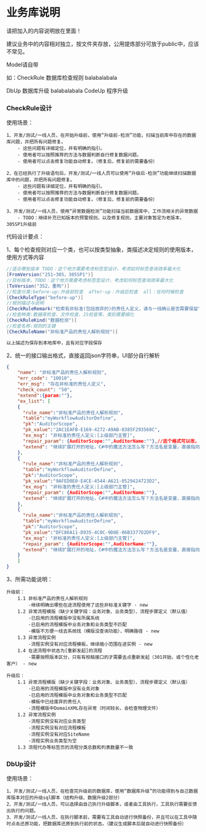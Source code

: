 ﻿# 业务库说明
请把加入的内容说明放在里面！

建议业务中的内容相对独立，按文件夹存放，公用提炼部分可放于public中，应该不常见。

Model请自带

如：CheckRule 数据库检查规则  balabalabala

DbUp 数据库升级 balabalabala
CodeUp 程序升级




### CheckRule设计
使用场景：
     
    1、开发/测试/一线人员，在开始升级前，使用“升级前-检测”功能，扫描当前库中存在的数据库问题，并把所有问题修复。
        - 这些问题有详细定位，并有明确的指引。
        - 使用者可以按照推荐的方法与数据判断自行修复数据问题。
        - 使用者可以点击修复功能自动修复。（修复后，修复前的需要备份）
        
    2、在已经执行了升级语句后，开发/测试/一线人员可以使用“升级后-检测”功能继续扫描数据库中的问题，并把所有问题修复。
        - 这些问题有详细定位，并有明确的指引。
        - 使用者可以按照推荐的方法与数据判断自行修复数据问题。
        - 使用者可以点击修复功能自动修复。（修复后，修复前的需要备份）

    3、开发/测试/一线人员，使用“异常数据检测”功能扫描当前数据库中，工作流相关的异常数据
        - TODO：继续补充已知版本的预警规则，以及修复规则，主要对象暂定为老版本，305SP1升级前

代码设计要点：

1、每个检查规则对应一个类，也可以按类型抽象，类描述决定规则的使用版本，使用方式等内容
````C#  描述
//适合哪些版本 TODO：这个地方需要考虑标签型设计，考虑如何标签查询效率最大化
[FromVersion("251~305，305SP1")]
//目标版本，TODO：这个地方需要考虑标签型设计，考虑如何标签查询效率最大化
[ToVersion("352，重构")]     
//检查分类:before-up:升级前检查  after-up：升级后检查  all：任何时候检查   
[CheckRuleType("before-up")]   
//规则描述与说明     
[CheckRuleRemark("检索有非标准(包括放弃的)的责任人定义，请与一线确认是否需要保留")]
//检查种类:数据库检查、文件检查、JS检查等，类别需要细化
[CheckRuleKind("数据检测")]
//检查名称:规则的主键
[CheckRuleName("非标准产品的责任人解析规则")]

以上描述为保存到本地库中，且有对应字段保存
````

2、统一的接口输出格式，直接返回json字符串，UI部分自行解析
````json
{
    "name": "非标准产品的责任人解析规则",
    "err_code": "10010",
    "err_msg": "存在非标准的责任人定义",
    "check_count": "50",
    "extend":{param:""},
    "ex_list": [
    {
      "rule_name":"非标准产品的责任人解析规则",
      "table":"myWorkflowAuditorDefine",
      "pk":"AuditorScope",
      "pk_value":"2AC1EAFB-E169-4272-A9AB-0385F293560C",
      "ex_msg": "非标准的责任人定义:[上级部门主管]",
      "repair_param": {AuditorScope:"",AuditorName:""},//这个格式可以改，直接用key-value写，毕竟匿名json
      "extend": "继续扩展打开的地址，C#中的魔法方法怎么写？方法名是变量，直接指向方法"
    },
    {
      "rule_name":"非标准产品的责任人解析规则",
      "table":"myWorkflowAuditorDefine",
      "pk":"AuditorScope",
      "pk_value":"9AFED0E0-E4CE-4544-A621-0529424723D2",
      "ex_msg": "非标准的责任人定义:[上级部门主管]",
      "repair_param": {AuditorScope:"",AuditorName:""},
      "extend": "继续扩展打开的地址，C#中的魔法方法怎么写？方法名是变量，直接指向方法"
    },
    {
      "rule_name":"非标准产品的责任人解析规则",
      "table":"myWorkflowAuditorDefine",
      "pk":"AuditorScope",
      "pk_value":"DFC86A11-D935-4C0C-9D0E-06B3377D2DF9",
      "ex_msg": "非标准的责任人定义:[上级部门主管]",
      "repair_param": {AuditorScope:"",AuditorName:""},
      "extend": "继续扩展打开的地址，C#中的魔法方法怎么写？方法名是变量，直接指向方法"
    }
    ]
}
````

3、所需功能说明：

    升级前：
        1.1 非标准产品的责任人解析规则
            -继续明确出哪些在途流程使用了这些非标准关键字 - new
        1.2 异常流程模版（缺少关键字段：业务对象、业务类型）、流程步骤定义（默认值）
            -已启用的流程模版中没有所属系统
            -已启用的流程模版中业务对象和业务类型不匹配
            -模版不方便一线去系统找（模版没查询功能），明确路径 - new
        1.3 异常流程实例
            -流程实例没有对应流程模板，继续缩小范围在途实例 - new
        1.4 在途流程中状态为[重新发起]的流程   
            -需要按照版本区分，只有有校稿接口的才需要去点重新发起（301开始，或个性化老客户） - new

    升级后：
        1.1 异常流程模版（缺少关键字段：业务对象、业务类型）、流程步骤定义（默认值）
            -已启用的流程模版中没有业务对象
            -已启用的流程模版中业务对象和业务类型不匹配
            -模板中已经废弃的责任人
            -流程模版中DomainXML存在异常（时间较长，会检查物理文件）
        1.2 异常流程实例
            -流程实例没有对应业务类型
            -流程实例没有对应流程模板
            -流程实例没有对应SiteName
            -流程实例业务类型为空
        1.3 流程代办等标签页的流程分类总数和列表数量不一致

### DbUp设计

使用场景：

    1、开发/测试/一线人员，在检查完升级前的数据库，使用“数据库升级”的功能得到与自己数据库版本对应的升级sql脚本（结构升级、数据升级2部分）
    2、开发/测试/一线人员，可以选择由自己执行升级脚本，或者由工具执行，工具执行需要反馈出执行的问题。
    3、开发/测试/一线人员，在执行脚本前，需要有工具自动进行快照备份，并且可以在工具中随时点击还原功能，把数据库还原到执行前的状态。（建议生成脚本后就自动进行快照备份）

